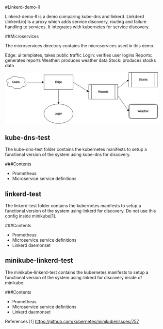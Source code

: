 #Linkerd-demo-ll

Linkerd-demo-ll is a demo comparing kube-dns and linkerd. Linkderd (linkerd.io) is a proxy which adds service discovery, routing and failure handling to services. It integrates with kubernetes for service discovery. 


##Microservices

The microservices directory contains the microservices used in this demo.

Edge: ui templates, takes public traffic
Login: verifies user logins
Reports: generates reports
Weather: produces weather data
Stock: produces stocks data


![ScreenShot](https://github.com/Sevii/linkerd-demo-ll/blob/master/Graph.png)



## kube-dns-test

The kube-dns-test folder contains the kubernetes manifests to setup a functional version of the system using kube-dns for discovery.

###Contents
* Prometheus
* Microservice service definitions

## linkerd-test

The linkerd-test folder contains the kubernetes manifests to setup a functional version of the system using linkerd for discovery. Do not use this config inside minikube[1].

###Contents
* Prometheus
* Microservice service definitions
* Linkerd daemonset


## minikube-linkerd-test

The minikube-linkerd-test contains the kubernetes manifests to setup a functional version of the system using linkerd for discovery inside of minikube. 

###Contents

* Prometheus
* Microservice service definitions
* Linkerd daemonset





References
[1] https://github.com/kubernetes/minikube/issues/757
